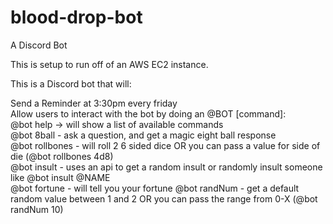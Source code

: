 # blood-drop-bot

A Discord Bot

This is setup to run off of an AWS EC2 instance.

This is a Discord bot that will:

Send a Reminder at 3:30pm every friday  
Allow users to interact with the bot by doing an @BOT [command]:  
@bot help -> will show a list of available commands  
@bot 8ball - ask a question, and get a magic eight ball response  
@bot rollbones - will roll 2 6 sided dice OR you can pass a value for side of die (@bot rollbones 4d8)  
@bot insult - uses an api to get a random insult or randomly insult someone like @bot insult @NAME  
@bot fortune - will tell you your fortune
@bot randNum - get a default random value between 1 and 2 OR you can pass the range from 0-X (@bot randNum 10)
